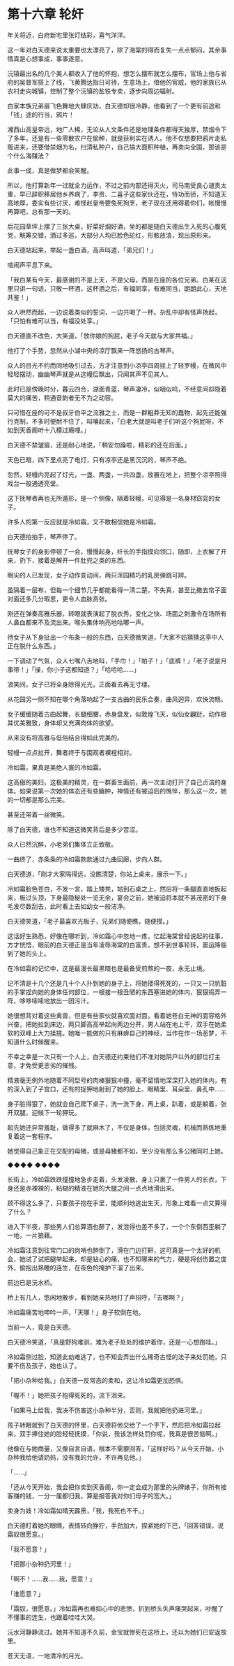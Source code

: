 # 第十六章 轮奸

年关将近，白府新宅里张灯结彩，喜气洋洋。

这一年对白天德来说太重要也太漂亮了，除了海棠的得而复失一点点郁闷，其余事情真是心想事成，事事遂意。

沅镇最出名的几个美人都收入了他的怀抱，想怎么摆布就怎么摆布，官场上他与省府的吴督军搭上了线，飞黄腾达指日可待，生意场上，借他的官威，他的家族已从农村走向城镇，控制了整个沅镇的盐铁专卖，逐步向周边辐射。

白家本族兄弟眉飞色舞地大肆庆功，白天德却很冷静，他看到了一个更有前途和「钱」途的行当，鸦片！

湘西山高皇帝远，地广人稀，无论从人文条件还是地理条件都得天独厚，禁烟令下了多年，还是有一些零散农户在偷种，就是获利实在诱人。他不仅想要把鸦片走私贩进来，还要借禁烟为名，扫清私种户，自己搞大面积种植，再卖向全国，那该是个什么海赚法？

此事一成，真是做梦都会笑醒。

所以，他打算新年一过就全力运作，不过之前内部还得灭火，司马南受良心谴责太重，早已辞职移居他乡养病了，李贵、二喜子这些家伙还在，恃功而骄，不知道天高地厚，委实有些讨厌，难怪赵皇帝要兔死狗烹，老子现在还用得着你们，帐慢慢再算吧，总有那一天的。

后花园草坪上摆了三张大桌，好菜好烟好酒，坐的都是随白天德出生入死的心腹死党，觥筹交错，酒过多巡，大部分人均已脸色砣红，形骸放浪，现出原形来。

白天德站起来，举起一盏白酒，高声叫道，「弟兄们！」

喧闹声平息下来。

「我白某有今天，最感谢的不是上天，不是父母，而是在座的各位兄弟。白某在这里只讲一句话，只敬一杯酒，这杯酒之后，有福同享，有难同当，朗朗此心，天地共鉴！」

众人哄然而起，一边说着类似的誓词，一边共喝了一杯。杂乱中却有怪声扬起，「只怕有难可以当，有福没处享。」

白天德面不改色，大笑道，「放你娘的狗屁，老子今天就与大家共福。」

他打了个手势，忽然从小湖中央的凉厅飘来一阵悠扬的古琴声。

众人的目光不约而同地吸引过去，方才注意到小凉亭四周挂上了轻罗幔，在微风中轻轻摆动，幽幽琴声就是从这幔后飘出，只闻其声不见其人。

此时已是傍晚时分，暮云四合，湖面青蓝，琴声凄冷，似咽似呜，不经意间却隐着莫大的痛苦，稍通音韵者无不为之动容。

只可惜在座的可不是叔牙伯平之流雅之士，而是一群粗莽无知的蠢物，起先还能强行克制，不多时便耐不住了，叫嚷起来，「白老大就是叫老子们听这个狗屁呀，不如到天香阁听十八模过瘾哩。」

白天德不禁皱眉，还是耐心地说，「稍安勿躁啦，精彩的还在后面。」

天色已暗，四下里点亮了电灯，只有凉亭还是黑沉沉的，琴声不绝。

忽然，轻幔内亮起了灯光，一盏、两盏，一共四盏，放置在地上，把整个凉亭照得戏台一般通透亮堂。

这下抚琴者再也无所遁形，是一个侧像，隔着轻幔，可见得是一名身材窈窕的女子。

许多人的第一反应就是冷如霜，又不敢相信她是冷如霜。

白天德拍拍手，琴声停了。

抚琴女子的身影停顿了一会，慢慢起身，纤长的手指摸向领口，随即，上衣解了开来，扔下，接着是解开一件肚兜之类的东西。

眼尖的人已发现，女子动作变动间，两只浑园精巧的乳房弹跳可辨。

虽隔着一层布，但每一个细节几乎都能看得一清二楚，不失真，甚至比撤去帘子面对面还多几分暇思，更令人血脉贲张。

刚还在弹奏高雅乐器，转眼就表演起了脱衣秀，变化之快、场面之刺激令在场所有人鼻血都来不及流出来。喉头集体响亮地咕嘟一声。

待女子从下身扯出一个布条一般的东西，白天德微笑道，「大家不妨猜猜这亭中人正在脱什么东西。」

一下调动了气氛，众人七嘴八舌地叫，「手巾！」「帕子！」「底裤！」「老子说是月事带！」「操，你小子这都知道？」「哈哈哈……」

浪笑间，女子已将全身除得光光，正面看去再无寸缕。

从花园另一侧不知在哪个角落响起了一支古曲的民乐合奏，曲风迥异，欢快流畅。

女子缓缓随着古曲起舞，长腿细腰，赤身盘发，似敦煌飞天，似仙女翩跹，动作极其优美雅致，身体却又充满肉体的欲望。

从来没有将高雅与低俗结合得如此完美的。

轻幔一点点拉开，舞者终于与围观者裸裎相对。

冷如霜，果真是美绝人寰的冷如霜。

这高傲的美妇，这极美的精灵，在一群畜生面前，再一次主动打开了自己贞洁的身体。如果说第一次她的体态还有些臃肿，神情还有被迫后的憔悴，那么这一次，她的一切都是那么完美。

甚至还带着一丝微笑。

除了白天德，谁也不知道这微笑背后是多少苦涩。

众人已然沉醉，小老弟们集体立正致敬。

一曲终了，赤条条的冷如霜款款通过九曲回廊，步向人群。

白天德道，「刚才大家隔得远，没瞧清楚，你站上桌来，展示一下。」

冷如霜脸色苍白，不发一言，踏上矮凳，站到石桌之上，然后将一条腿直直地扳起来，板过头顶，下身最隐秘处一览无余，宴会之前，她被迫将本就不甚茂密的下身毛发尽数刮去，此时看上去如幼女一般洁净。

白天德笑道，「老子最喜欢光板子，兄弟们随便瞧，随便摸。」

这话好生熟悉，好像在哪听到，冷如霜心中忽地一疼，忆起海棠曾经说起的往事，方才恍悟，眼前的白天德正是当年凌辱海棠的白富贵，想不到世事轮转，噩运降临到了她的头上。

在冷如霜的记忆中，这是最漫长最黑暗也是最备受煎熬的一夜，永无止境。

记不清是十几个还是几十个人扑到她的身子上，将她搂得死死的，一只又一只肮脏的手掌捏向她的身体任何部位，一根接一根丑陋的东西塞进她的体内，狠狠捣弄一阵，哆哆嗦嗦地放出一团污汁。

她很想背对着这些禽兽，但是有些家伙就喜欢面对面，看着她苍白无神的面容格外兴奋，把她拉到床边，两只脚高高举起向两边分开，男人站在地上干，双手在她柔软的双峰上大力揉搓。她唯一能做的只有麻痹自己的神经，当作在作一场恶梦，不知道什么时候醒来。

不幸之幸是一次只有一个人上，白天德还约束他们不准对她阴户以外的部位打主意，才免受更恶劣的摧残。

精液毫无例外地随着不同型号的肉棒狠狠冲撞，毫不留情地深深打入她的体内，有的深入到了子宫口，还有的捉狎地射到了她的脸上、眼睛里、耳朵里、鼻孔中……

身子脏得狠了，她就会自己爬下桌子，洗一洗下身，再上桌，趴着，或是躺着，张开双腿，迎候下一轮狎玩。

起先她还异常羞耻，做得多了就麻木了，不仅是身体，包括灵魂，机械而熟练地重复着这一套程序。

她觉得自己象正在交配的母猪，或是母猪都不如，至少没有那么多公猪同时上她。

◆◆◆◆ ◆◆◆◆

长街上，冷如霜跌跌撞撞地急步走着，头发凌散，身上只裹了一件男人的长衣，下身还是赤裸裸的，粘糊的精液在她的大腿之间一点点地滑出来。

顾不得这么多了，只要孩子抱在手里，能顺利地逃出生天，形象上难看一点又算得了什么？

进入下半夜，那些男人们总算酒也醉了，发泄得也差不多了，一个个东倒西歪躺了一地，一片狼藉。

冷如霜注意到往常门口的岗哨也醉倒了，滑在门边打鼾，这可真是一个太好的机会，她试了试把腿举起来，却是钻心的痛，也不知哪来的气力，硬是将创伤置之度外，偷抱出熟睡的连生，在夜色的掩护下溜了出来。

前边已是沅水桥。

桥上有几人，悠闲地散步，看到她亲热地打了声招呼，「去哪啊？」

冷如霜痛苦地呻吟一声，「天哪！」身子软倒在地。

当前一人，竟是白天德。

白天德冷笑道，「真是野狗难驯，难为老子处处的维护着你，还是一心想跑哇。」

冷如霜侧过脸，知道此劫难逃了，也不知会弄出什么稀奇古怪的法子来处罚她，只要不伤及孩子，她也认了。

「把小杂种给我。」白天德一反常态的柔和，这让冷如霜更加恐惧。

「喔不！」她把孩子抱得死死的，流下泪来。

「如果马上给我，我决不伤害这小杂种半分，否则，我就把他扔进河里。」

孩子转眼就到了白天德的怀里，白天德将他交给了一个手下，然后把冷如霜拉起来，双手捧住她的脸轻轻抚摸，「你说，我该怎样处罚你呢，我真是很苦恼啊。」

他像在与她商量，又像自言自语，根本不需要回答，「这样好吗？从今天开始，小杂种我给他请奶妈，没有我的允许，不许再见他。」

「……」

「还从今天开始，我会把你卖到天香阁，你一定会成为那里的头牌婊子，你所有接客赚的钱，一分一厘都归我，算是报答我对你们母子的宽大。」

卖身为妓！冷如霜如晴天霹雳，「我，我死也不干。」

白天德盯着她的眼睛，表情转向狰狞，手劲加大，捏紧她的下巴，「回答错误，说霜奴很愿意。」

「我不愿意！」

「把那小杂种扔河里！」

「啊不！……我……我，愿意！」

「谁愿意？」

「霜奴，很愿意。」冷如霜再也难抑心中的悲愤，扒到桥头失声痛哭起来，吵醒了不懂事的连生，也跟着哇哇大哭。

沅水河静静流过。她并不知道不久前，金宝就惨死在这桥上，还以为她们已安返故里。

苍天无语，一地清冷的月光。
